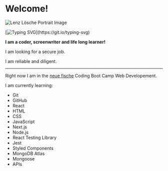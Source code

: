 # Welcome!

![Lenz Lösche Portrait Image](https://www.lenz-loesche.de/bilder/lenz.png)

[![Typing SVG](https://readme-typing-svg.demolab.com/?lines=Great+to+see+you.;Nice+to+meet+you.)](https://git.io/typing-svg)

**I am a coder, screenwriter and life long learner!**

I am looking for a secure job.

I am reliable and diligent.

---------

Right now I am in the [neue fische](https://www.neuefische.de/) Coding Boot Camp Web Developement.

I am currently learning:
- Git
- GitHub
- React
- HTML
- CSS
- JavaScript
- Next.js
- Node.js
- React Testing Library
- Jest
- Styled Components
- MongoDB Atlas
- Mongoose
- APIs
